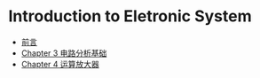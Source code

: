 # Introduction to Eletronic System

* [前言](README.md)
* [Chapter 3 电路分析基础](chapter3.md)
* [Chapter 4 运算放大器](chapter-4-yun-suan-fang-da-qi.md)
